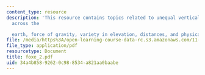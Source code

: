 ```yaml
---
content_type: resource
description: 'This resource contains topics related to unequal vertical elevation
  across the

  earth, force of gravity, variety in elevation, distances, and physical elevation.'
file: /media/https%3A/open-learning-course-data-rc.s3.amazonaws.com/11-329-social-theory-and-the-city-fall-2005/34a4b85892620c988534a821aa0baabe_foxe_2.pdf
file_type: application/pdf
resourcetype: Document
title: foxe_2.pdf
uid: 34a4b858-9262-0c98-8534-a821aa0baabe
---
```

